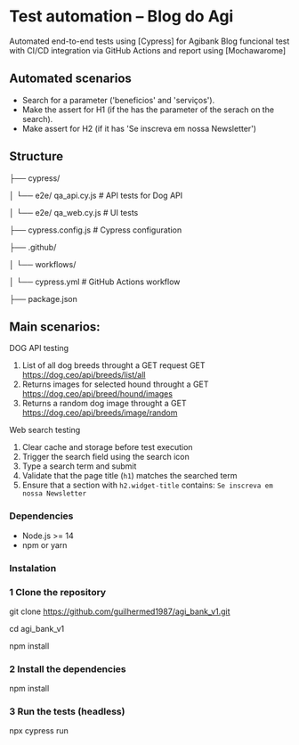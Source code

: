# Test automation – Blog do Agi

Automated end-to-end tests using [Cypress] for Agibank Blog funcional test
with CI/CD integration via GitHub Actions and report using [Mochawarome]


## Automated scenarios

- Search for a parameter ('beneficios' and 'serviços').
- Make the assert for H1 (if the has the parameter of the serach on the search).
- Make assert for H2 (if it has 'Se inscreva em nossa Newsletter')

## Structure

├── cypress/

│ └── e2e/ qa_api.cy.js # API tests for Dog API

│ └── e2e/ qa_web.cy.js # UI tests

├── cypress.config.js # Cypress configuration

├── .github/

│ └── workflows/

│ └── cypress.yml # GitHub Actions workflow

├── package.json


## Main scenarios:

DOG API testing
1. List of all dog breeds throught a GET request GET https://dog.ceo/api/breeds/list/all
2. Returns images for selected hound throught a GET https://dog.ceo/api/breed/hound/images
3. Returns a random dog image throught a GET https://dog.ceo/api/breeds/image/random

Web search testing
1. Clear cache and storage before test execution
2. Trigger the search field using the search icon
3. Type a search term and submit
4. Validate that the page title (`h1`) matches the searched term
5. Ensure that a section with `h2.widget-title` contains: `Se inscreva em nossa Newsletter`

### Dependencies

- Node.js >= 14
- npm or yarn

### Instalation

### 1 Clone the repository
git clone https://github.com/guilhermed1987/agi_bank_v1.git

cd agi_bank_v1

npm install

### 2 Install the dependencies
npm install

### 3 Run the tests (headless)
npx cypress run


